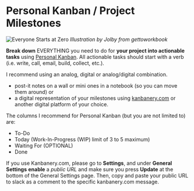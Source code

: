 # Personal Kanban / Project Milestones

![Everyone Starts at Zero](http://teaching.polishedsolid.com/images/gettoworkbook_something.png) _Illustration by Jolby from gettoworkbook_

**Break down** EVERYTHING you need to do for **your project into actionable tasks** using [Personal Kanban](http://personalkanban.com/pk/personal-kanban-101/). All actionable tasks should start with a verb \(i.e. write, call, email, build, collect, etc.\).

I recommend using an analog, digital or analog/digital combination.

* post-it notes on a wall or mini ones in a notebook \(so you can move them around\) or
* a digital representation of your milestones using [kanbanery.com](http://kanbanery.com) or another digital platform of your choice.

The columns I recommend for Personal Kanban \(but you are not limited to\) are:

* To-Do
* Today \(Work-In-Progress \(WIP\) limit of 3 to 5 maximum\)
* Waiting For \(OPTIONAL\)
* Done

If you use Kanbanery.com, please go to **Settings**, and under **General Settings** **enable** a _public URL_ and make sure you press **Update** at the bottom of the General Settings page. Then, copy and paste your public URL to slack as a comment to the specific kanbanery.com message.

